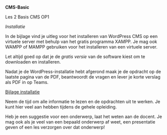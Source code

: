 **CMS-Basic**

Les 2 Basis CMS OP1

*Installatie*

In de bijlage vind je uitleg voor het installeren van WordPress CMS op een
virtuele server met behulp van het gratis programma XAMPP. Je mag ook WAMPP of
MAMPP gebruiken voor het installeren van een virtuele server.

Let altijd goed op dat je de *gratis versie* van de software kiest om te
downloaden en installeren.

Nadat je de WordPress-installatie hebt afgerond maak je de opdracht op de
laatste pagina van de PDF, beantwoordt de vragen en lever je korte verslag als
PDF in op Teams.

[Bijlage installatie](L2-CMS-WP-install-2020.pdf)

Neem de tijd om alle informatie te lezen en de opdrachten uit te werken. Je kunt
hier veel aan hebben tijdens de gehele opleiding.

Heb je een suggestie voor een onderwerp, laat het weten aan de docent. Je mag
ook als je veel van een bepaald onderwerp af weet, een presentatie geven of een
les verzorgen over dat onderwerp!
